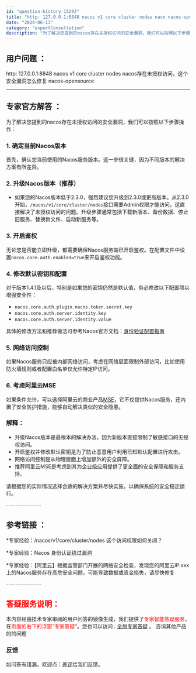 ```yaml
---
id: "question-history-15293"
title: "http: 127.0.0.1:8848 nacos v1 core cluster nodes naco nacos-opensource"
date: "2024-06-13"
category: "expertConsultation"
description: "为了解决您提到的nacos存在未授权访问的安全漏洞，我们可以按照以下步骤操作：### 1. **确定当前Nacos版本**首先，确认您当前使用的Nacos服务版本。这一步很关键，因为不同版本的解决方案有所差异。### 2. **升级Nacos版本（推荐）**- 如果您的Nacos版本低于2.3.0，"
---
```


## 用户问题 ： 
 http: 127.0.0.1:8848 nacos v1 core cluster nodes nacos存在未授权访问，这个安全漏洞怎么修复 nacos-opensource 

---------------
## 专家官方解答 ：

为了解决您提到的nacos存在未授权访问的安全漏洞，我们可以按照以下步骤操作：

### 1. **确定当前Nacos版本**
首先，确认您当前使用的Nacos服务版本。这一步很关键，因为不同版本的解决方案有所差异。

### 2. **升级Nacos版本（推荐）**
- 如果您的Nacos版本低于2.3.0，强烈建议您升级到2.3.0或更高版本。从2.3.0开始，`/nacos/v1/core/cluster/nodes`接口需要Admin权限才能访问，这直接解决了未授权访问的问题。升级步骤通常包括下载新版本、备份数据、停止旧服务、替换新文件、启动新服务等。

### 3. **开启鉴权**
无论您是否能立即升级，都需要确保Nacos服务端已开启鉴权。在配置文件中设置`nacos.core.auth.enabled=true`来开启鉴权功能。

### 4. **修改默认密钥和配置**
对于版本1.4.1及以后，特别是如果您的密钥仍然是默认值，务必修改以下配置项以增强安全性：
- `nacos.core.auth.plugin.nacos.token.secret.key`
- `nacos.core.auth.server.identity.key`
- `nacos.core.auth.server.identity.value`

具体的修改方法和推荐做法可参考Nacos官方文档：[身份验证配置指南](https://nacos.io/docs/latest/guide/user/auth/)

### 5. **网络访问控制**
如果Nacos服务只应被内部网络访问，考虑在网络层面限制外部访问，比如使用防火墙规则或者配置白名单仅允许特定IP访问。

### 6. **考虑阿里云MSE**
如果条件允许，可以选择阿里云的商业产品[MSE](https://www.aliyun.com/product/aliware/mse?spm=5176.28093861.0.0.5043510c7WFzAm&scm=20140722.X_data-499c7d713c8221078253._.V_1)，它不仅提供Nacos服务，还内置了安全防护措施，能够自动解决类似的安全隐患。

### 解释：
- 升级Nacos版本是最根本的解决办法，因为新版本直接限制了敏感接口的无授权访问。
- 开启鉴权并修改默认密钥是为了防止恶意用户利用已知默认配置进行攻击。
- 网络访问控制是从物理层面上增加额外的安全屏障。
- 推荐阿里云MSE是考虑到其为企业级应用提供了更全面的安全保障和服务支持。

请根据您的实际情况选择合适的解决方案并尽快实施，以确保系统的安全稳定运行。


<font color="#949494">---------------</font> 


## 参考链接 ：

*专家经验：/nacos/v1/core/cluster/nodes 这个访问权限如何关闭？ 
 
 *专家经验：Nacos 身份认证绕过漏洞 
 
 *专家经验：【阿里云】根据监管部门开展的网络安全检查，发现您的阿里云IP:xxx上的Nacos服务存在高危安全问题，可能导致数据或资金损失，请尽快修复 


 <font color="#949494">---------------</font> 
 


## <font color="#FF0000">答疑服务说明：</font> 

本内容经由技术专家审阅的用户问答的镜像生成，我们提供了<font color="#FF0000">专家智能答疑服务</font>，在<font color="#FF0000">页面的右下的浮窗”专家答疑“</font>。您也可以访问 : [全局专家答疑](https://opensource.alibaba.com/chatBot) 。 咨询其他产品的的问题

### 反馈
如问答有错漏，欢迎点：[差评](https://ai.nacos.io/user/feedbackByEnhancerGradePOJOID?enhancerGradePOJOId=15308)给我们反馈。
